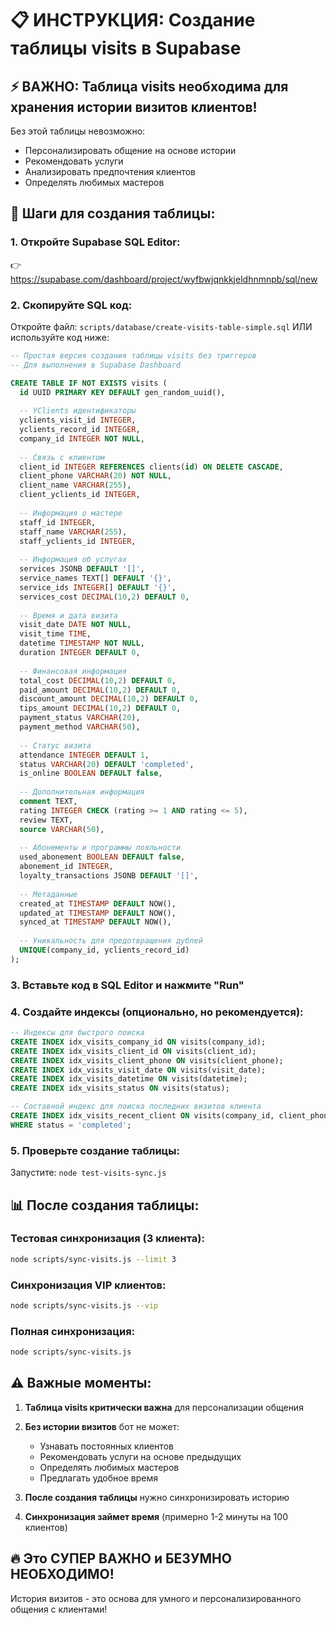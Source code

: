 # 📋 ИНСТРУКЦИЯ: Создание таблицы visits в Supabase

## ⚡ ВАЖНО: Таблица visits необходима для хранения истории визитов клиентов!

Без этой таблицы невозможно:
- Персонализировать общение на основе истории
- Рекомендовать услуги
- Анализировать предпочтения клиентов
- Определять любимых мастеров

## 🚀 Шаги для создания таблицы:

### 1. Откройте Supabase SQL Editor:
   👉 https://supabase.com/dashboard/project/wyfbwjqnkkjeldhnmnpb/sql/new

### 2. Скопируйте SQL код:
   Откройте файл: `scripts/database/create-visits-table-simple.sql`
   ИЛИ используйте код ниже:

```sql
-- Простая версия создания таблицы visits без триггеров
-- Для выполнения в Supabase Dashboard

CREATE TABLE IF NOT EXISTS visits (
  id UUID PRIMARY KEY DEFAULT gen_random_uuid(),
  
  -- YClients идентификаторы
  yclients_visit_id INTEGER,
  yclients_record_id INTEGER,
  company_id INTEGER NOT NULL,
  
  -- Связь с клиентом
  client_id INTEGER REFERENCES clients(id) ON DELETE CASCADE,
  client_phone VARCHAR(20) NOT NULL,
  client_name VARCHAR(255),
  client_yclients_id INTEGER,
  
  -- Информация о мастере
  staff_id INTEGER,
  staff_name VARCHAR(255),
  staff_yclients_id INTEGER,
  
  -- Информация об услугах
  services JSONB DEFAULT '[]',
  service_names TEXT[] DEFAULT '{}',
  service_ids INTEGER[] DEFAULT '{}',
  services_cost DECIMAL(10,2) DEFAULT 0,
  
  -- Время и дата визита
  visit_date DATE NOT NULL,
  visit_time TIME,
  datetime TIMESTAMP NOT NULL,
  duration INTEGER DEFAULT 0,
  
  -- Финансовая информация
  total_cost DECIMAL(10,2) DEFAULT 0,
  paid_amount DECIMAL(10,2) DEFAULT 0,
  discount_amount DECIMAL(10,2) DEFAULT 0,
  tips_amount DECIMAL(10,2) DEFAULT 0,
  payment_status VARCHAR(20),
  payment_method VARCHAR(50),
  
  -- Статус визита
  attendance INTEGER DEFAULT 1,
  status VARCHAR(20) DEFAULT 'completed',
  is_online BOOLEAN DEFAULT false,
  
  -- Дополнительная информация
  comment TEXT,
  rating INTEGER CHECK (rating >= 1 AND rating <= 5),
  review TEXT,
  source VARCHAR(50),
  
  -- Абонементы и программы лояльности
  used_abonement BOOLEAN DEFAULT false,
  abonement_id INTEGER,
  loyalty_transactions JSONB DEFAULT '[]',
  
  -- Метаданные
  created_at TIMESTAMP DEFAULT NOW(),
  updated_at TIMESTAMP DEFAULT NOW(),
  synced_at TIMESTAMP DEFAULT NOW(),
  
  -- Уникальность для предотвращения дублей
  UNIQUE(company_id, yclients_record_id)
);
```

### 3. Вставьте код в SQL Editor и нажмите "Run"

### 4. Создайте индексы (опционально, но рекомендуется):

```sql
-- Индексы для быстрого поиска
CREATE INDEX idx_visits_company_id ON visits(company_id);
CREATE INDEX idx_visits_client_id ON visits(client_id);
CREATE INDEX idx_visits_client_phone ON visits(client_phone);
CREATE INDEX idx_visits_visit_date ON visits(visit_date);
CREATE INDEX idx_visits_datetime ON visits(datetime);
CREATE INDEX idx_visits_status ON visits(status);

-- Составной индекс для поиска последних визитов клиента
CREATE INDEX idx_visits_recent_client ON visits(company_id, client_phone, visit_date DESC)
WHERE status = 'completed';
```

### 5. Проверьте создание таблицы:
   Запустите: `node test-visits-sync.js`

## 📊 После создания таблицы:

### Тестовая синхронизация (3 клиента):
```bash
node scripts/sync-visits.js --limit 3
```

### Синхронизация VIP клиентов:
```bash
node scripts/sync-visits.js --vip
```

### Полная синхронизация:
```bash
node scripts/sync-visits.js
```

## ⚠️ Важные моменты:

1. **Таблица visits критически важна** для персонализации общения
2. **Без истории визитов** бот не может:
   - Узнавать постоянных клиентов
   - Рекомендовать услуги на основе предыдущих
   - Определять любимых мастеров
   - Предлагать удобное время

3. **После создания таблицы** нужно синхронизировать историю
4. **Синхронизация займет время** (примерно 1-2 минуты на 100 клиентов)

## 🔥 Это СУПЕР ВАЖНО и БЕЗУМНО НЕОБХОДИМО!

История визитов - это основа для умного и персонализированного общения с клиентами!